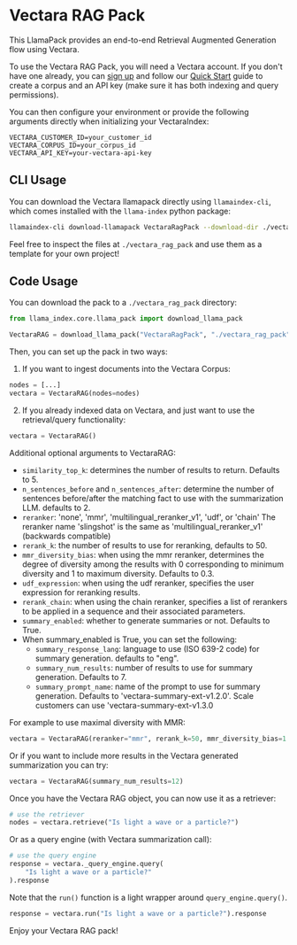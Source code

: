 # Vectara RAG Pack

This LlamaPack provides an end-to-end Retrieval Augmented Generation flow using Vectara.

To use the Vectara RAG Pack, you will need a Vectara account. If you don't have one already, you can [sign up](https://vectara.com/integrations/llamaindex)
and follow our [Quick Start](https://docs.vectara.com/docs/quickstart) guide to create a corpus and an API key (make sure it has both indexing and query permissions).

You can then configure your environment or provide the following arguments directly when initializing your VectaraIndex:

```
VECTARA_CUSTOMER_ID=your_customer_id
VECTARA_CORPUS_ID=your_corpus_id
VECTARA_API_KEY=your-vectara-api-key
```

## CLI Usage

You can download the Vectara llamapack directly using `llamaindex-cli`, which comes installed with the `llama-index` python package:

```bash
llamaindex-cli download-llamapack VectaraRagPack --download-dir ./vectara_rag_pack
```

Feel free to inspect the files at `./vectara_rag_pack` and use them as a template for your own project!

## Code Usage

You can download the pack to a `./vectara_rag_pack` directory:

```python
from llama_index.core.llama_pack import download_llama_pack

VectaraRAG = download_llama_pack("VectaraRagPack", "./vectara_rag_pack")
```

Then, you can set up the pack in two ways:

1. If you want to ingest documents into the Vectara Corpus:

```python
nodes = [...]
vectara = VectaraRAG(nodes=nodes)
```

2. If you already indexed data on Vectara, and just want to use the retrieval/query functionality:

```python
vectara = VectaraRAG()
```

Additional optional arguments to VectaraRAG:

- `similarity_top_k`: determines the number of results to return. Defaults to 5.
- `n_sentences_before` and `n_sentences_after`: determine the number of sentences before/after the
  matching fact to use with the summarization LLM. defaults to 2.
- `reranker`: 'none', 'mmr', 'multilingual_reranker_v1', 'udf', or 'chain'
  The reranker name 'slingshot' is the same as 'multilingual_reranker_v1' (backwards compatible)
- `rerank_k`: the number of results to use for reranking, defaults to 50.
- `mmr_diversity_bias`: when using the mmr reranker, determines the degree
  of diversity among the results with 0 corresponding
  to minimum diversity and 1 to maximum diversity. Defaults to 0.3.
- `udf_expression`: when using the udf reranker, specifies the user expression for reranking results.
- `rerank_chain`: when using the chain reranker, specifies a list of rerankers to be applied
  in a sequence and their associated parameters.
- `summary_enabled`: whether to generate summaries or not. Defaults to True.
- When summary_enabled is True, you can set the following:
  - `summary_response_lang`: language to use (ISO 639-2 code) for summary generation. defaults to "eng".
  - `summary_num_results`: number of results to use for summary generation. Defaults to 7.
  - `summary_prompt_name`: name of the prompt to use for summary generation.
    Defaults to 'vectara-summary-ext-v1.2.0'.
    Scale customers can use 'vectara-summary-ext-v1.3.0

For example to use maximal diversity with MMR:

```python
vectara = VectaraRAG(reranker="mmr", rerank_k=50, mmr_diversity_bias=1.0)
```

Or if you want to include more results in the Vectara generated summarization you can try:

```python
vectara = VectaraRAG(summary_num_results=12)
```

Once you have the Vectara RAG object, you can now use it as a retriever:

```python
# use the retriever
nodes = vectara.retrieve("Is light a wave or a particle?")
```

Or as a query engine (with Vectara summarization call):

```python
# use the query engine
response = vectara._query_engine.query(
    "Is light a wave or a particle?"
).response
```

Note that the `run()` function is a light wrapper around `query_engine.query()`.

```python
response = vectara.run("Is light a wave or a particle?").response
```

Enjoy your Vectara RAG pack!
